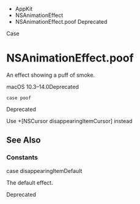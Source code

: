 

- AppKit
- NSAnimationEffect
-  NSAnimationEffect.poof Deprecated

Case

# NSAnimationEffect.poof

An effect showing a puff of smoke.

macOS 10.3–14.0Deprecated

``` source
case poof
```

Deprecated

Use +\[NSCursor disappearingItemCursor\] instead

## See Also

### Constants

case disappearingItemDefault

The default effect.

Deprecated

